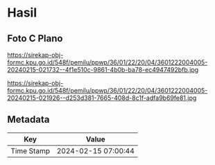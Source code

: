 # Hasil

## Foto C Plano

https://sirekap-obj-formc.kpu.go.id/548f/pemilu/ppwp/36/01/22/20/04/3601222004005-20240215-021732--4f1e510c-9861-4b0b-ba78-ec4947492bfb.jpg

https://sirekap-obj-formc.kpu.go.id/548f/pemilu/ppwp/36/01/22/20/04/3601222004005-20240215-021926--d253d381-7665-408d-8c1f-adfa9b69fe81.jpg


## Metadata

| Key        | Value               |
| ---------- | ------------------- |
| Time Stamp | 2024-02-15 07:00:44 |



